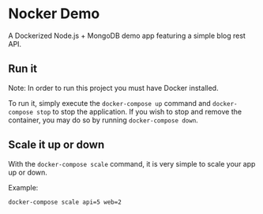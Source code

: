 # Nocker Demo

A Dockerized Node.js + MongoDB demo app featuring a simple blog rest API.

## Run it

Note: In order to run this project you must have Docker installed.

To run it, simply execute the `docker-compose up` command and `docker-compose stop` to stop the application. If you wish to stop and remove the container, you may do so by running `docker-compose down`.

## Scale it up or down

With the `docker-compose scale` command, it is very simple to scale your app up or down.

Example:

`docker-compose scale api=5 web=2`